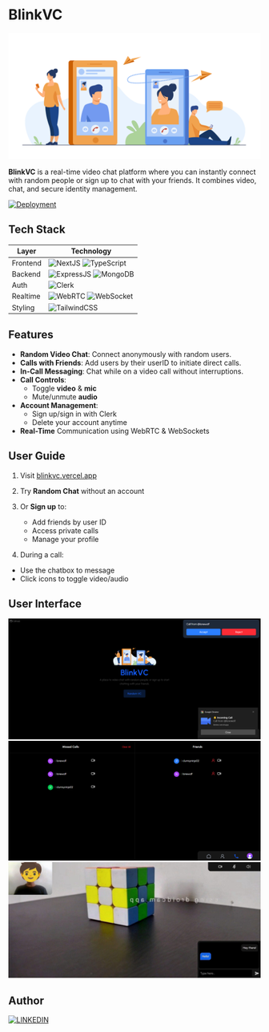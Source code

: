 # BlinkVC
![Illustration](frontend/public/images/videoCall.svg)

**BlinkVC** is a real-time video chat platform where you can instantly connect with random people or sign up to chat with your friends. It combines video, chat, and secure identity management.

[![Deployment](https://img.shields.io/badge/Deployed%20on-Vercel-000?logo=vercel&style=flat-square)](https://blinkvc.vercel.app)

## Tech Stack

| Layer     | Technology |
|-----------|------------|
| Frontend  | ![NextJS](https://img.shields.io/badge/-NextJs-000000?style=for-the-badge&logo=vercel&logoColor=EAECEE) ![TypeScript](https://img.shields.io/badge/TypeScript-3178C6?style=for-the-badge&logo=typescript&logoColor=white)|
| Backend   | ![ExpressJS](https://img.shields.io/badge/expressjs-000000?style=for-the-badge&logo=express&logoColor=white) ![MongoDB](https://img.shields.io/badge/-MongoDB-13aa52?style=for-the-badge&logo=mongodb&logoColor=white)|
| Auth      | ![Clerk](https://img.shields.io/badge/-Clerk-6C47FF?style=for-the-badge&logo=clerk&logoColor=white)|
| Realtime  | ![WebRTC](https://img.shields.io/badge/-WebRTC-d35400?style=for-the-badge) ![WebSocket](https://img.shields.io/badge/-WebSocket-f1c40f?style=for-the-badge)|
| Styling   | ![TailwindCSS](https://img.shields.io/badge/Tailwind-3178C6?style=for-the-badge&logo=tailwind-css&logoColor=white)|

## Features

- **Random Video Chat**: Connect anonymously with random users.
- **Calls with Friends**: Add users by their userID to initiate direct calls.
- **In-Call Messaging**: Chat while on a video call without interruptions.
- **Call Controls**:
  - Toggle **video** & **mic**
  - Mute/unmute **audio**
- **Account Management**:
  - Sign up/sign in with Clerk
  - Delete your account anytime
- **Real-Time** Communication using WebRTC & WebSockets

## User Guide

1. Visit [blinkvc.vercel.app](https://blinkvc.vercel.app)
2. Try **Random Chat** without an account
3. Or **Sign up** to:
   - Add friends by user ID
   - Access private calls
   - Manage your profile

4. During a call:
- Use the chatbox to message
- Click icons to toggle video/audio

## User Interface
![Call Prompt](frontend/public/images/callPrompt.png)
![Call Page](frontend/public/images/callPage.png)
![Call Screen](frontend/public/images/callScreen.jpeg)

## Author
[![LINKEDIN](https://img.shields.io/badge/LinkedIn-krishnatherokar-blue?style=for-the-badge&logo=invision&logoColor=white)](https://www.linkedin.com/in/krishnatherokar/)